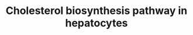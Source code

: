 ---
annotations:
- id: PW:0000454
  parent: classic metabolic pathway
  type: Pathway Ontology
  value: cholesterol biosynthetic pathway
- id: CL:0000182
  parent: native cell
  type: Cell Type Ontology
  value: hepatocyte
authors:
- LLadeira
- Susan
- DeSl
- Jmillanacosta
- Egonw
description: This pathway was constructed based on the Brown et al 2021 book chapter
  (Cholesterol Synthesis), combined with the Reactome Cholesterol Synthesis pathway
  (DOI:10.3180/R-HSA-191273.7) and the WikiPathways WP4718 (Cholesterol metabolism
  with Bloch and Kandutsch-Russell pathways (Homo sapiens)). Additional information
  was incorporated based on the literature. All protein were curated for cell-specific
  (hepatocyte) isoforms.
last-edited: 2023-07-01
organisms:
- Homo sapiens
redirect_from:
- /index.php/Pathway:WP5329
- /instance/WP5329
- /instance/WP5329_r126886
revision: r126886
schema-jsonld:
- '@context': https://schema.org/
  '@id': https://wikipathways.github.io/pathways/WP5329.html
  '@type': Dataset
  creator:
    '@type': Organization
    name: WikiPathways
  description: This pathway was constructed based on the Brown et al 2021 book chapter
    (Cholesterol Synthesis), combined with the Reactome Cholesterol Synthesis pathway
    (DOI:10.3180/R-HSA-191273.7) and the WikiPathways WP4718 (Cholesterol metabolism
    with Bloch and Kandutsch-Russell pathways (Homo sapiens)). Additional information
    was incorporated based on the literature. All protein were curated for cell-specific
    (hepatocyte) isoforms.
  keywords:
  - 24,25-Dihydrolanosterol
  - 24,25-epoxycholesterol
  - 24S-hydroxycholesterol
  - 25-hydroxycholesterol
  - 27-hydroxycholesterol
  - 4beta-hydroxycholesterol
  - 7-Dehydrocholesterol
  - 7-Dehydrodemosterol
  - 7-oxocholesterol
  - 7alpha-hydroxycholesterol
  - ABCA1
  - ABCG1
  - ACAT2
  - ACOT1
  - ACOT2
  - ACSL1
  - ACSL3
  - ACSL4
  - Acetoacetyl-CoA
  - Acetyl-CoA
  - CH25H
  - CP7A1
  - CYP27A1
  - CYP46A1
  - CYP51A1
  - Cholestadienol
  - Cholestenone
  - Cholesterol
  - DHCR24
  - DHCR7
  - DMAPP
  - Desmosterol
  - Diepoxy-Squalene
  - Dihydro-FF-MAS
  - Dihydro-T-MAS
  - EBP
  - ELOVL2
  - ELOVL3
  - ELOVL4
  - ELOVL5
  - FADS1
  - FADS2
  - FAPP
  - FASN
  - FDFT1
  - FDPS
  - FF-MAS
  - GGPS1
  - GPP
  - HMG-CoA
  - HMGCR
  - HMGCS1
  - HMGCS2
  - HSD17B7
  - IDI1
  - IDI2
  - Isopentenyl diphosphate
  - LBR
  - LNSOL
  - LSS
  - Lathosterol
  - MSMO1
  - MVD
  - MVK
  - MYLIP
  - Mevalonate-P
  - Mevalonate-PP
  - Mevalonic acid
  - Mg2+
  - NR1H2
  - NR1H3
  - NSDHL
  - PLPP6
  - PMVK
  - Presqualene diphosphate
  - 'Presqualene monophosphate '
  - SC5D
  - SCD
  - SQLE
  - SQNE
  - SQOX
  - SREBF1
  - SREBF2
  - T-MAS
  - TM7SF2
  - Zymostenol
  - Zymosterol
  license: CC0
  name: Cholesterol biosynthesis pathway in hepatocytes
seo: CreativeWork
title: Cholesterol biosynthesis pathway in hepatocytes
wpid: WP5329
---